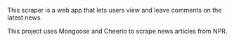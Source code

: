 This scraper is a web app that lets users view and leave comments on the latest news.

This project uses Mongoose and Cheerio to scrape news articles from NPR.